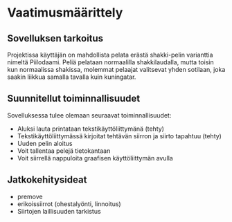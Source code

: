 # Vaatimusmäärittely
## Sovelluksen tarkoitus
Projektissa käyttäjän on mahdollista pelata erästä shakki-pelin varianttia nimeltä Piilodaami. Peliä pelataan normaalilla shakkilaudalla, mutta toisin kun normaalissa shakissa, molemmat pelaajat valitsevat yhden sotilaan, joka saakin liikkua samalla tavalla kuin kuningatar.
## Suunnitellut toiminnallisuudet
Sovelluksessa tulee olemaan seuraavat toiminnallisuudet:
- Aluksi lauta printataan tekstikäyttöliittymänä (tehty)  
- Tekstikäyttöliittymässä kirjoitat tehtävän siirron ja siirto tapahtuu (tehty)  
- Uuden pelin aloitus  
- Voit tallentaa pelejä tietokantaan  
- Voit siirrellä nappuloita graafisen käyttöliittymän avulla
## Jatkokehitysideat
- premove  
- erikoissiirrot (ohestalyönti, linnoitus)  
- Siirtojen laillisuuden tarkistus  
